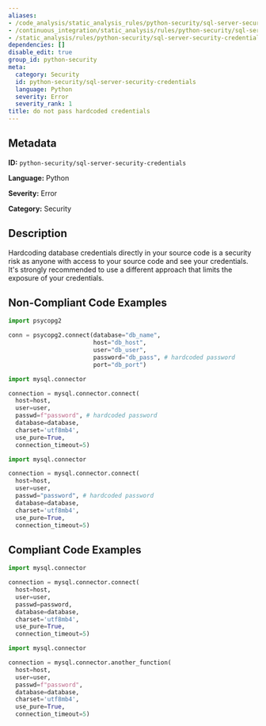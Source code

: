 ```yaml
---
aliases:
- /code_analysis/static_analysis_rules/python-security/sql-server-security-credentials
- /continuous_integration/static_analysis/rules/python-security/sql-server-security-credentials
- /static_analysis/rules/python-security/sql-server-security-credentials
dependencies: []
disable_edit: true
group_id: python-security
meta:
  category: Security
  id: python-security/sql-server-security-credentials
  language: Python
  severity: Error
  severity_rank: 1
title: do not pass hardcoded credentials
---
```

<!--  SOURCED FROM https://github.com/DataDog/datadog-static-analyzer-rule-docs -->


## Metadata
**ID:** `python-security/sql-server-security-credentials`

**Language:** Python

**Severity:** Error

**Category:** Security

## Description
Hardcoding database credentials directly in your source code is a security risk as anyone with access to your source code and see your credentials. It's strongly recommended to use a different approach that limits the exposure of your credentials.

## Non-Compliant Code Examples
```python
import psycopg2

conn = psycopg2.connect(database="db_name",
                        host="db_host",
                        user="db_user",
                        password="db_pass", # hardcoded password
                        port="db_port")
```

```python
import mysql.connector

connection = mysql.connector.connect(
  host=host,
  user=user,
  passwd=f"password", # hardcoded password
  database=database,
  charset='utf8mb4',
  use_pure=True,
  connection_timeout=5)
```

```python
import mysql.connector

connection = mysql.connector.connect(
  host=host,
  user=user,
  passwd="password", # hardcoded password
  database=database,
  charset='utf8mb4',
  use_pure=True,
  connection_timeout=5)
```

## Compliant Code Examples
```python
import mysql.connector

connection = mysql.connector.connect(
  host=host,
  user=user,
  passwd=password,
  database=database,
  charset='utf8mb4',
  use_pure=True,
  connection_timeout=5)
```

```python
import mysql.connector

connection = mysql.connector.another_function(
  host=host,
  user=user,
  passwd=f"password",
  database=database,
  charset='utf8mb4',
  use_pure=True,
  connection_timeout=5)
```
